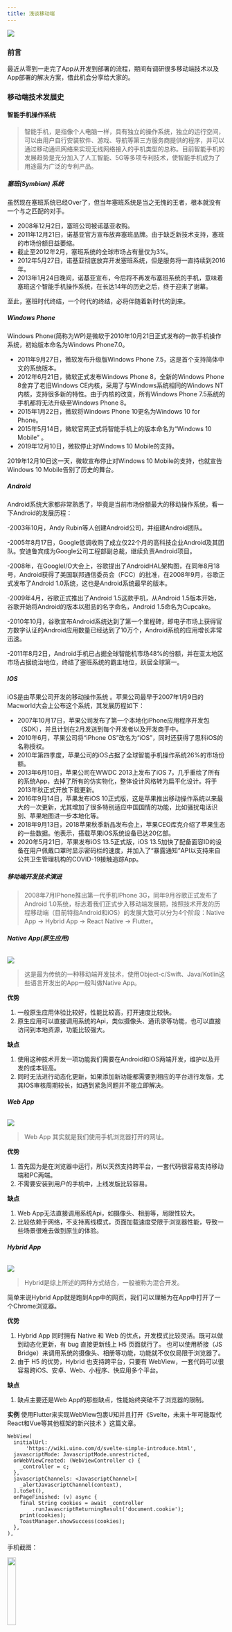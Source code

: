 ```yaml
---
title: 浅谈移动端
---
```


![](https://pan.udolphin.com/files/file/2021/12/eafaec801d44b0515f4f9c727ad705de.png)

### **前言**

最近从零到一走完了App从开发到部署的流程，期间有调研很多移动端技术以及App部署的解决方案，借此机会分享给大家的。

### **移动端技术发展史**

#### **智能手机操作系统**

> 智能手机，是指像个人电脑一样，具有独立的操作系统，独立的运行空间，可以由用户自行安装软件、游戏、导航等第三方服务商提供的程序，并可以通过移动通讯网络来实现无线网络接入的手机类型的总称。目前智能手机的发展趋势是充分加入了人工智能、5G等多项专利技术，使智能手机成为了用途最为广泛的专利产品。

##### **塞班(Symbian) 系统**

虽然现在塞班系统已经Over了，但当年塞班系统是当之无愧的王者，根本就没有一个与之匹配的对手。

* 2008年12月2日，塞班公司被诺基亚收购。
* 2011年12月21日，诺基亚官方宣布放弃塞班品牌。由于缺乏新技术支持，塞班的市场份额日益萎缩。
* 截止至2012年2月，塞班系统的全球市场占有量仅为3%。
* 2012年5月27日，诺基亚彻底放弃开发塞班系统，但是服务将一直持续到2016年。
* 2013年1月24日晚间，诺基亚宣布，今后将不再发布塞班系统的手机，意味着塞班这个智能手机操作系统，在长达14年的历史之后，终于迎来了谢幕。

至此，塞班时代终结，一个时代的终结，必将伴随着新时代的到来。

##### **Windows Phone**

Windows Phone(简称为WP)是微软于2010年10月21日正式发布的一款手机操作系统，初始版本命名为Windows Phone7.0。

* 2011年9月27日，微软发布升级版Windows Phone 7.5，这是首个支持简体中文的系统版本。
* 2012年6月21日，微软正式发布Windows Phone 8，全新的Windows Phone 8舍弃了老旧Windows CE内核，采用了与Windows系统相同的Windows NT内核，支持很多新的特性。由于内核的改变，所有Windows Phone 7.5系统的手机都将无法升级至Windows Phone 8。
* 2015年1月22日，微软将Windows Phone 10更名为Windows 10 for Phone。
* 2015年5月14日，微软官网正式将智能手机上的版本命名为“Windows 10 Mobile” 。
* 2019年12月10日，微软停止对Windows 10 Mobile的支持。

2019年12月10日这一天，微软宣布停止对Windows 10 Mobile的支持，也就宣告Windows 10 Mobile告别了历史的舞台。

##### **Android**

Android系统大家都非常熟悉了，毕竟是当前市场份额最大的移动操作系统，看一下Android的发展历程：

\-2003年10月，Andy Rubin等人创建Android公司，并组建Android团队。

\-2005年8月17日，Google低调收购了成立仅22个月的高科技企业Android及其团队。安迪鲁宾成为Google公司工程部副总裁，继续负责Android项目。

\-2008年，在GoogleI/O大会上，谷歌提出了AndroidHAL架构图，在同年8月18号，Android获得了美国联邦通信委员会（FCC）的批准，在2008年9月，谷歌正式发布了Android 1.0系统，这也是Android系统最早的版本。

\-2009年4月，谷歌正式推出了Android 1.5这款手机，从Android 1.5版本开始，谷歌开始将Android的版本以甜品的名字命名，Android 1.5命名为Cupcake。

\-2010年10月，谷歌宣布Android系统达到了第一个里程碑，即电子市场上获得官方数字认证的Android应用数量已经达到了10万个，Android系统的应用增长非常迅速。

\-2011年8月2日，Android手机已占据全球智能机市场48%的份额，并在亚太地区市场占据统治地位，终结了塞班系统的霸主地位，跃居全球第一。

##### **IOS**

iOS是由苹果公司开发的移动操作系统 。苹果公司最早于2007年1月9日的Macworld大会上公布这个系统，其发展历程如下：

* 2007年10月17日，苹果公司发布了第一个本地化iPhone应用程序开发包（SDK），并且计划在2月发送到每个开发者以及开发商手中。
* 2010年6月，苹果公司将“iPhone OS”改名为“iOS”，同时还获得了思科iOS的名称授权。
* 2010年第四季度，苹果公司的iOS占据了全球智能手机操作系统26%的市场份额。
* 2013年6月10日，苹果公司在WWDC 2013上发布了iOS 7，几乎重绘了所有的系统App，去掉了所有的仿实物化，整体设计风格转为扁平化设计。将于2013年秋正式开放下载更新。
* 2016年9月14日，苹果发布iOS 10正式版，这是苹果推出移动操作系统以来最大的一次更新，尤其增加了很多特别适应中国国情的功能，比如骚扰电话识别、苹果地图进一步本地化等。
* 2018年9月13日，2018苹果秋季新品发布会上，苹果CEO库克介绍了苹果生态的一些数据。他表示，搭载苹果iOS系统设备已达20亿部。
* 2020年5月21日，苹果发布iOS 13.5正式版，iOS 13.5加快了配备面容ID的设备在用户佩戴口罩时显示密码栏的速度，并加入了“暴露通知”API以支持来自公共卫生管理机构的COVID-19接触追踪App。

##### **移动端开发技术演进**

> 2008年7月IPhone推出第一代手机IPhone 3G，同年9月谷歌正式发布了Android 1.0系统，标志着我们正式步入移动端发展期，按照技术开发的历程移动端（目前特指Android和iOS）的发展大致可以分为4个阶段：Native App -> Hybrid App -> React Native -> Flutter。

###### **Native App(原生应用)**

![](https://pan.udolphin.com/files/image/2021/12/9838785a4f6af8e8673da018dedf5193.png)

> 这是最为传统的一种移动端开发技术，使用Object-c/Swift、Java/Kotlin这些语言开发出的App一般叫做Native App。

**优势**

1. 一般原生应用体验比较好，性能比较高，打开速度比较快。
2. 原生应用可以直接调用系统的Api，类似摄像头、通讯录等功能，也可以直接访问到本地资源，功能比较强大。

**缺点**

1. 使用这种技术开发一项功能我们需要在Android和IOS两端开发，维护以及开发的成本较高。
2. 同时无法进行动态化更新，如果添加新功能都需要到相应的平台进行发版，尤其IOS审核周期较长，如遇到紧急问题并不能立即解决。

###### **Web App**

![](https://pan.udolphin.com/files/file/2021/11/09a0ab685705341c9b63beb618eb16fe.png)

> Web App 其实就是我们使用手机浏览器打开的网址。

**优势**

1. 首先因为是在浏览器中运行，所以天然支持跨平台，一套代码很容易支持移动端和PC两端。
2. 不需要安装到用户的手机中，上线发版比较容易。

**缺点**

1. Web App无法直接调用系统Api，如摄像头、相册等，局限性较大。
2. 比较依赖于网络，不支持离线模式，页面加载速度受限于浏览器性能，导致一些场景很难去做到原生的体验。

###### **Hybrid App**

![](https://pan.udolphin.com/files/image/2021/12/336c9df4504b8d69e52f3193e3bd8d73.png)

> Hybrid是综上所述的两种方式结合，一般被称为混合开发。

简单来说Hybrid App就是跑到App中的网页，我们可以理解为在App中打开了一个Chrome浏览器。

**优势**

1. Hybrid App 同时拥有 Native 和 Web 的优点，开发模式比较灵活。既可以做到动态化更新，有 bug 直接更新线上 H5 页面就行了。 也可以使用桥接（JS Bridge）来调用系统的摄像头、相册等功能，功能就不仅仅局限于浏览器了。
2. 由于 H5 的优势，Hybrid 也支持跨平台，只要有 WebView，一套代码可以很容易跨iOS、安卓、Web、小程序、快应用多个平台。

**缺点**

1. 缺点主要还是Web App的那些缺点，性能始终突破不了浏览器的限制。

**实例**
使用Flutter来实现WebView包裹U知并且打开《Svelte，未来十年可能取代React和Vue等其他框架的新兴技术
》这篇文章。

```
WebView(
  initialUrl:
      'https://wiki.uino.com/d/svelte-simple-introduce.html',
  javascriptMode: JavascriptMode.unrestricted,
  onWebViewCreated: (WebViewController c) {
    _controller = c;
  },
  javascriptChannels: <JavascriptChannel>[
    _alertJavascriptChannel(context),
  ].toSet(),
  onPageFinished: (v) async {
    final String cookies = await _controller
        .runJavascriptReturningResult('document.cookie');
    print(cookies);
    ToastManager.showSuccess(cookies);
  },
),
```

手机截图：

<img  width="20%" src="https://pan.udolphin.com/files/image/2021/12/ff52f07af9deb1c26474c9d19b14f5bb.png" />

###### **React Native**

> Face Book(现Meta)在研究了许久Hybrid App之后发现其性能始终需要依赖于浏览器的渲染效率，无法突破浏览器渲染的性能瓶颈，于是转而基于React发布了React Native这个框架。

受制于浏览器渲染的性能，React Native 吸取经验将渲染这部分交给 Native 来做，大大提高了体验。

![](https://pan.udolphin.com/files/image/2021/12/608f6525aa9db5c6a251963dc3206c1d.png)

RN 中直接使用 JavaScriptCore 来提供 JS 的运行环境，通过 Bridge 去通知 Native 绘制界面，所以最终页面是由Native绘制的，性能相较于Hybrid App要好上不少。

但是受限于JS与Native通信的性能消耗，性能上依然不及Native。

![](https://pan.udolphin.com/files/file/2021/11/541b28f1668ea956576f03d660a49ae2.png)

###### **Flutter**

> Flutter吸收了前面的经验，它既没有使用WebView，也没有使用原生控件进行绘制，而是自己实现了一套高性能渲染引擎来绘制UI，这个引擎就是大名鼎鼎的Skia，Skia是一个2D绘图引擎库，Chrome和Android都是采用Skia作为引擎。Flutter完美的解决了跨平台代码复用和性能问题。

**局限性**

Flutter并不是无所不能的，也存在一些局限性，比如

1. UI平台一致性： 由于Flutter使用自己的引擎进行UI渲染，而不是用原生控件渲染，导致控件显示效果和原生不是完全一样。
2. 动态化更新： 动态化功能在国内来说是一项非常重要的功能，Google官方已经明确现阶段不会实现动态化功能。

#### **小结**

Flutter如此优秀那么以后是否只使用Flutter就可以了呢？笔者认为答案是否定的，在未来很长的一段时间内应该是Native App、Hybrid、React Native、Flutter共存的时代。

* 首先原生开发时无法完全避开的，一些系统级Api必须使用原生开发。
* Hybrid虽然性能有一些缺陷，但是由于其快速迭代功能的特性，依然有其适合的场景，比如一些活动页面都是使用WebView来实现的。
* React Native可以使用原生控件渲染，因此，如果您需要使用原生控件而又想跨平台，React Native是不错的选择。

#### **App之间通信方式总结**

#### **URL Scheme**

> 由于手机上的沙盒机制，在保证了用户隐私安全的同时也限制了应用之间合理的信息共享，所以开发商提供了一个方法可以再App之间跳转：URL Scheme。通过该方法，可以实现App的互相调用功能。

**组成**

一个完整的 URL Scheme 应该分为 Scheme、Action、Parameter、Value 这 4 个部分，中间用冒号（ :）、斜线 （/）、问号 （?）、等号（=）相连接。举个例子：

```
alipay://open?page=payPage&title=pay
```

它对应的四个部分：

* Scheme（头）:alipay
* Action（动作）:open
* Parameter（参数: page、title
* Value（值: payPage、pay

大家可以尝试在浏览器中输入`weixin://`之后观察会发生什么。

#### **Deeplink**

> 指向某个具体内容页面的链接称为Deeplink（深度链接）。

在 web 开发领域，例如 https://developer.apple.com/ 是指向某个首页的链接， https://developer.apple.com/develop/ 是指向具体内容页的链接。

在移动端开发领域，也想做到像定位一个网页一样，用一种特殊的 URL 来定位一个应用甚至应用里某个具体的功能。

* 定位某个应用，发挥作用的就是URL 的 scheme 部分，但是需要注意的是应用的URL scheme 并不唯一，也就是说一个应用可以“起多个名”，不同应用的URL scheme也可能因为名字一样发生冲突。
* 定位到某个应用的某个具体页面，即点击一个链接后，直接链接到App内部的某个页面，而不仅仅是启动 App，要实现这一效果就需要用到deeplink。

deeplink实质上就是在URL scheme的基础上，附加了更多的信息传递给被唤起的App侧，。

### **IOS上线方式总结**

|  | App Store | In House | Apple Business Manager |
| --- | --------- | -------- | ---------------------- |
| 分发方式 | 安装包上传到App store，用户从App Store下载。 | 安装包由开发者自行存储、自行分发 | 安装包存储在App Store MDM、输入兑换码或者访问链接进行兑换 |
| 可用性 | 所有在Apple注册的国家或地区，公开发布 | 仅限自己组织内部的员工 | 69个国家与地区，私密发布 |
| 用户要求 | 公众用户 | 仅限分发给自己组织内部户的员工 | 定制应用组织的员工 |
| 应用审核 | 需要 | 不需要 | 需要（相对容易通过） |
| 账号申请费用 | 个人或组织，99$ / 年 | 组织申请，299$ / 年 | 仅限组织申请，免费，最长五天 |
| 典型应用场景 | 分发普通大众化应用 | 企业内部测试用 | 1. 企业内部应用 <br> 2. 定制应用 |
